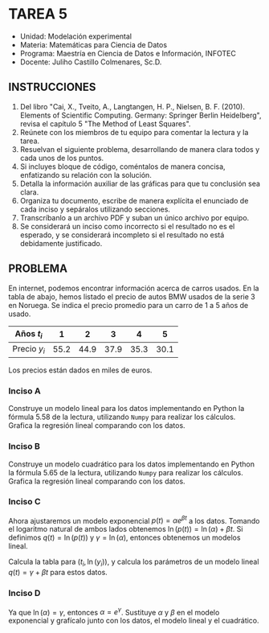 # TAREA 5

* Unidad: Modelación experimental
* Materia: Matemáticas para Ciencia de Datos
* Programa: Maestría en Ciencia de Datos e Información, INFOTEC
* Docente:  Juliho Castillo Colmenares, Sc.D.

## INSTRUCCIONES

1. Del libro "Cai, X., Tveito, A., Langtangen, H. P., Nielsen, B. F. (2010). Elements of Scientific Computing. Germany: Springer Berlin Heidelberg", revisa el capítulo 5 "The Method of Least Squares".
2. Reúnete con los miembros de tu equipo para comentar la lectura y la tarea.
3. Resuelvan el siguiente problema, desarrollando de manera clara todos y cada unos de los puntos.
4. Si incluyes bloque de código, coméntalos de manera concisa, enfatizando su relación con la solución.
5. Detalla la información auxiliar de las gráficas para que tu conclusión sea clara.  
6. Organiza tu documento, escribe de manera explícita el enunciado de cada inciso y sepáralos utilizando secciones.
7. Transcríbanlo a un archivo PDF y suban un único archivo por equipo. 
8. Se considerará un inciso como incorrecto si el resultado no es el esperado, y se considerará incompleto si el resultado no está debidamente justificado.

## PROBLEMA

En internet, podemos encontrar información acerca de carros usados. En la tabla de abajo, hemos listado el precio de autos BMW usados de la serie 3 en Noruega. Se indica el precio promedio para un carro de 1 a 5 años de usado.

| Años $t_i$   | 1 | 2 | 3 | 4 | 5 |
|--------------|---|---|---|---|---|
| Precio $y_i$ | 55.2 | 44.9 | 37.9 | 35.3 | 30.1 |

Los precios están dados en miles de euros.

### Inciso A

Construye un modelo lineal para los datos implementando en Python la fórmula 5.58 de la lectura, utilizando `Numpy` para realizar los cálculos. Grafica la regresión lineal comparando con los datos.

### Inciso B

Construye un modelo cuadrático para los datos implementando en Python la fórmula 5.65 de la lectura, utilizando `Numpy` para realizar los cálculos. Grafica la regresión lineal comparando con los datos.

### Inciso C

Ahora ajustaremos un modelo exponencial $p(t) = \alpha e^{\beta t}$ a los datos. Tomando el logaritmo natural de ambos lados obtenemos $\ln(p(t))= \ln(\alpha) + \beta t.$ Si definimos $q(t)=\ln(p(t))$ y $\gamma = \ln(\alpha)$, entonces obtenemos un modelos lineal. 

Calcula la tabla para  $(t_i, \ln(y_i)),$ y calcula los parámetros de un modelo lineal $q(t)=\gamma + \beta t$ para estos datos.

### Inciso D

Ya que $\ln(\alpha)=\gamma$, entonces $\alpha = e^{\gamma}$. Sustituye $\alpha$ y $\beta$ en el modelo exponencial y grafícalo junto con los datos, el modelo lineal y el cuadrático. 